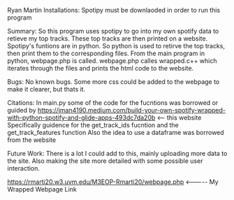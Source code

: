Ryan Martin
Installations: Spotipy must be downlaoded in order to run this program

Summary: So this program uses spotipy to go into my own spotify data to retieve my 
top tracks. These top tracks are then printed on a website. Spotipy's funtions are 
in python. So python is used to retirve the top tracks, then print them to the corresponding 
files. From the main program in python, webpage.php is called. webpage.php calles wrapped.c++
which iterates through the files and prints the html code to the website.

Bugs: No known bugs. Some more css could be added to the webpage to make it clearer, but thats it.

Citations: In main.py some of the code for the fucntions was borrowed or guided by https://jman4190.medium.com/build-your-own-spotify-wrapped-with-python-spotify-and-glide-apps-493dc7da20b <-- this website
Specifically guidence for the get_track_ids fucntion and the get_track_features function
Also the idea to use a dataframe was borrowed from the website 

Future Work: There is a lot I could add to this, mainly uploading more data to the site. Also making the site more detailed with some possible user interaction.



https://rmarti20.w3.uvm.edu/M3EOP-Rmarti20/webpage.php <----- My Wrapped Webpage Link 

